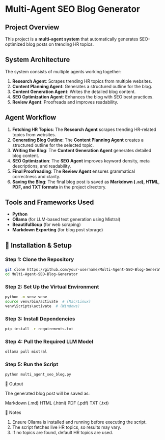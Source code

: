 # Multi-Agent SEO Blog Generator

## Project Overview
This project is a **multi-agent system** that automatically generates SEO-optimized blog posts on trending HR topics.  

## System Architecture
The system consists of multiple agents working together:  
1. **Research Agent**: Scrapes trending HR topics from multiple websites.  
2. **Content Planning Agent**: Generates a structured outline for the blog.  
3. **Content Generation Agent**: Writes the detailed blog content.  
4. **SEO Optimization Agent**: Enhances the blog with SEO best practices.  
5. **Review Agent**: Proofreads and improves readability.  

## Agent Workflow  
1. **Fetching HR Topics**: The **Research Agent** scrapes trending HR-related topics from websites.  
2. **Generating Blog Outline**: The **Content Planning Agent** creates a structured outline for the selected topic.  
3. **Writing the Blog**: The **Content Generation Agent** generates detailed blog content.  
4. **SEO Optimization**: The **SEO Agent** improves keyword density, meta descriptions, and readability.  
5. **Final Proofreading**: The **Review Agent** ensures grammatical correctness and clarity.  
6. **Saving the Blog**: The final blog post is saved as **Markdown (`.md`), HTML, PDF, and TXT formats** in the project directory.  

## Tools and Frameworks Used
- **Python**
- **Ollama** (for LLM-based text generation using Mistral)
- **BeautifulSoup** (for web scraping)
- **Markdown Exporting** (for blog post storage)

## 🚀 Installation & Setup

### **Step 1: Clone the Repository**
```bash
git clone https://github.com/your-username/Multi-Agent-SEO-Blog-Generator.git
cd Multi-Agent-SEO-Blog-Generator  
```

### **Step 2: Set Up the Virtual Environment**
```bash
python -m venv venv
source venv/bin/activate  # (Mac/Linux)
venv\Scripts\activate  # (Windows)
```

### **Step 3: Install Dependencies**
```bash
pip install -r requirements.txt
```

### **Step 4: Pull the Required LLM Model**
```bash
ollama pull mistral
```

### **Step 5: Run the Script**
```bash
python multi_agent_seo_blog.py
```

📄 Output

The generated blog post will be saved as:

Markdown (.md)
HTML (.html)
PDF (.pdf)
TXT (.txt)

📌 Notes

1. Ensure Ollama is installed and running before executing the script.
2. The script fetches live HR topics, so results may vary.
3. If no topics are found, default HR topics are used.
